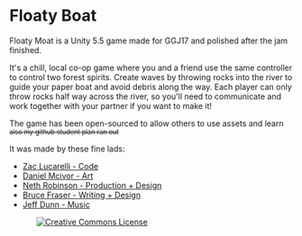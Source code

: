 # Floaty Boat
Floaty Moat is a Unity 5.5 game made for GGJ17 and polished after the jam finished. 

It's a chill, local co-op game where you and a friend use the same controller to control two forest spirits. Create waves by throwing rocks into the river to guide your paper boat and avoid debris along the way. Each player can only throw rocks half way across the river, so you'll need to communicate and work together with your partner if you want to make it!

The game has been open-sourced to allow others to use assets and learn <sup>~~also my github student plan ran out~~</sup>

It was made by these fine lads:
<ul>
<li><a href="https://latenitepizza.com">Zac Lucarelli - Code</a></li>
<li><a href="http://www.danielmcivor.com/">Daniel Mcivor - Art</a></li>
<li><a href="http://nethrobinson.wixsite.com/folio">Neth Robinson - Production + Design</a></li>
<li><a href="https://www.youtube.com/watch?v=dQw4w9WgXcQ">Bruce Fraser - Writing + Design</a></li>
<li><a href="https://www.dunn-music.com/">Jeff Dunn - Music</a></li>
<ul>

<a rel="license" href="http://creativecommons.org/licenses/by-nc-sa/4.0/"><img alt="Creative Commons License" style="border-width:0" src="https://i.creativecommons.org/l/by-nc-sa/4.0/88x31.png" /></a><br />
